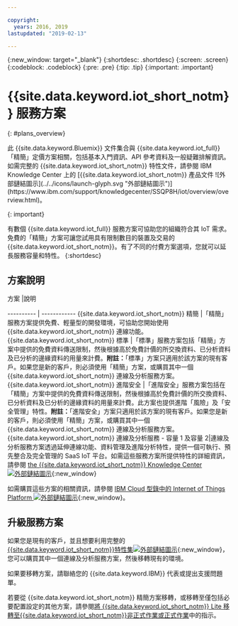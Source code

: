```yaml
---

copyright:
  years: 2016, 2019
lastupdated: "2019-02-13"

---
```


{:new_window: target="\_blank"}
{:shortdesc: .shortdesc}
{:screen: .screen}
{:codeblock: .codeblock}
{:pre: .pre}
{:tip: .tip}
{:important: .important}

# {{site.data.keyword.iot_short_notm}} 服務方案
{: #plans_overview}

<p>此 {{site.data.keyword.Bluemix}} 文件集合與 {{site.data.keyword.iot_full}}「精簡」定價方案相關，包括基本入門資訊、API 參考資料及一般疑難排解資訊。
如需完整的 {{site.data.keyword.iot_short_notm}} 特性文件，請參閱 IBM Knowledge Center 上的 [{{site.data.keyword.iot_short_notm}} 產品文件 ![外部鏈結圖示](../../icons/launch-glyph.svg "外部鏈結圖示")](https://www.ibm.com/support/knowledgecenter/SSQP8H/iot/overview/overview.html)。</p>
{: important}

有數個 {{site.data.keyword.iot_full}} 服務方案可協助您的組織符合其 IoT 需求。免費的「精簡」方案可讓您試用具有限制數目的裝置及交易的 {{site.data.keyword.iot_short_notm}}。有了不同的付費方案選項，您就可以延長服務容量和特性。
{:shortdesc}

## 方案說明

方案       |說明

---------- | ------------
{{site.data.keyword.iot_short_notm}} 精簡 |「精簡」服務方案提供免費、輕量型的開發環境，可協助您開始使用 {{site.data.keyword.iot_short_notm}} 連線功能。
{{site.data.keyword.iot_short_notm}} 標準 |「標準」服務方案包括「精簡」方案中提供的免費資料傳送限制，然後根據高於免費計價的所交換資料、已分析資料及已分析的邊緣資料的用量來計費。**附註：**「標準」方案只適用於該方案的現有客戶。如果您是新的客戶，則必須使用「精簡」方案，或購買其中一個 {{site.data.keyword.iot_short_notm}} 連線及分析服務方案。
{{site.data.keyword.iot_short_notm}} 進階安全 |「進階安全」服務方案包括在「精簡」方案中提供的免費資料傳送限制，然後根據高於免費計價的所交換資料、已分析資料及已分析的邊緣資料的用量來計費。此方案也提供進階「風險」及「安全管理」特性。**附註：**「進階安全」方案只適用於該方案的現有客戶。如果您是新的客戶，則必須使用「精簡」方案，或購買其中一個 {{site.data.keyword.iot_short_notm}} 連線及分析服務方案。
{{site.data.keyword.iot_short_notm}} 連線及分析服務 - 容量 1 及容量 2|連線及分析服務方案透過延伸連線功能、資料管理及進階分析特性，提供一個可執行、預先整合及完全管理的 SaaS IoT 平台。如需這些服務方案所提供特性的詳細資訊，請參閱 [the {{site.data.keyword.iot_short_notm}} Knowledge Center ![外部鏈結圖示](../../icons/launch-glyph.svg "外部鏈結圖示")](https://www.ibm.com/support/knowledgecenter/SSQP8H/iot/overview/overview.html){:new_window}

如需購買這些方案的相關資訊，請參閱 [IBM Cloud 型錄中的 Internet of Things Platform ![外部鏈結圖示](../../icons/launch-glyph.svg "外部鏈結圖示")](https://cloud.ibm.com/catalog/services/internet-of-things-platform){:new_window}。

## 升級服務方案

如果您是現有的客戶，並且想要利用完整的[{{site.data.keyword.iot_short_notm}}特性集![外部鏈結圖示](../../icons/launch-glyph.svg "外部鏈結圖示")](https://www.ibm.com/support/knowledgecenter/SSQP8H/iot/overview/overview.html){:new_window}，您可以購買其中一個連線及分析服務方案，然後移轉現有的環境。

如果要移轉方案，請聯絡您的 {{site.data.keyword.IBM}} 代表或提出支援問題單。

<!--- - To migrate from {{site.data.keyword.iot_short_notm}} Standard and Advanced Security plans, contact your {{site.data.keyword.IBM}} representative or raise a support ticket.--->
若要從 {{site.data.keyword.iot_short_notm}} 精簡方案移轉，或移轉至僅包括必要配置設定的其他方案，請參閱[將 {{site.data.keyword.iot_short_notm}} Lite 移轉至{{site.data.keyword.iot_short_notm}}非正式作業或正式作業](/docs/IoT/org_migration.html)中的指示。
